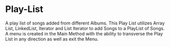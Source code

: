 # Play-List
A play list of songs added from different Albums.
This Play List utilizes Array List, LinkedList, Iterator and List Iterator to add Songs to a PlayList of Songs.
A menu is created in the Main Method with the ability to transverse the Play List in any direction as well as exit the Menu.
